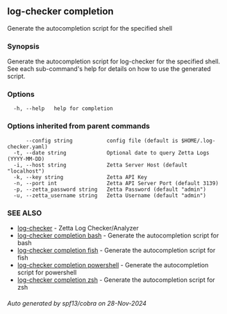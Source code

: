 ## log-checker completion

Generate the autocompletion script for the specified shell

### Synopsis

Generate the autocompletion script for log-checker for the specified shell.
See each sub-command's help for details on how to use the generated script.


### Options

```
  -h, --help   help for completion
```

### Options inherited from parent commands

```
      --config string           config file (default is $HOME/.log-checker.yaml)
  -t, --date string             Optional date to query Zetta Logs (YYYY-MM-DD)
  -i, --host string             Zetta Server Host (default "localhost")
  -k, --key string              Zetta API Key
  -n, --port int                Zetta API Server Port (default 3139)
  -p, --zetta_password string   Zetta Password (default "admin")
  -u, --zetta_username string   Zetta Username (default "admin")
```

### SEE ALSO

* [log-checker](log-checker.md)	 - Zetta Log Checker/Analyzer
* [log-checker completion bash](log-checker_completion_bash.md)	 - Generate the autocompletion script for bash
* [log-checker completion fish](log-checker_completion_fish.md)	 - Generate the autocompletion script for fish
* [log-checker completion powershell](log-checker_completion_powershell.md)	 - Generate the autocompletion script for powershell
* [log-checker completion zsh](log-checker_completion_zsh.md)	 - Generate the autocompletion script for zsh

###### Auto generated by spf13/cobra on 28-Nov-2024
